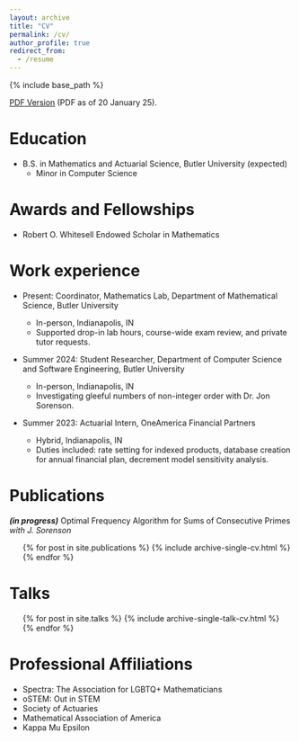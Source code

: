 ```yaml
---
layout: archive
title: "CV"
permalink: /cv/
author_profile: true
redirect_from:
  - /resume
---
```


{% include base_path %}

[PDF Version](\files\cv_online.pdf) (PDF as of 20 January 25).

Education
======
* B.S. in Mathematics and Actuarial Science, Butler University (expected)
	* Minor in Computer Science
	
Awards and Fellowships
======
* Robert O. Whitesell Endowed Scholar in Mathematics

Work experience
======
* Present: Coordinator, Mathematics Lab, Department of Mathematical Science, Butler University
  * In-person, Indianapolis, IN
  * Supported drop-in lab hours, course-wide exam review, and private tutor requests.

* Summer 2024: Student Researcher, Department of Computer Science and Software Engineering, Butler University
  * In-person, Indianapolis, IN
  * Investigating gleeful numbers of non-integer order with Dr. Jon Sorenson.

* Summer 2023: Actuarial Intern, OneAmerica Financial Partners
  * Hybrid, Indianapolis, IN
  * Duties included: rate setting for indexed products, database creation for annual financial plan, decrement model sensitivity analysis.

Publications
======

***(in progress)***
Optimal Frequency Algorithm for Sums of Consecutive Primes
*with J. Sorenson*

  <ul>{% for post in site.publications %}
    {% include archive-single-cv.html %}
  {% endfor %}</ul>
  
Talks
======
  <ul>{% for post in site.talks %}
    {% include archive-single-talk-cv.html %}
  {% endfor %}</ul>
  
Professional Affiliations
======
* Spectra: The Association for LGBTQ+ Mathematicians
* oSTEM: Out in STEM
* Society of Actuaries
* Mathematical Association of America
* Kappa Mu Epsilon
